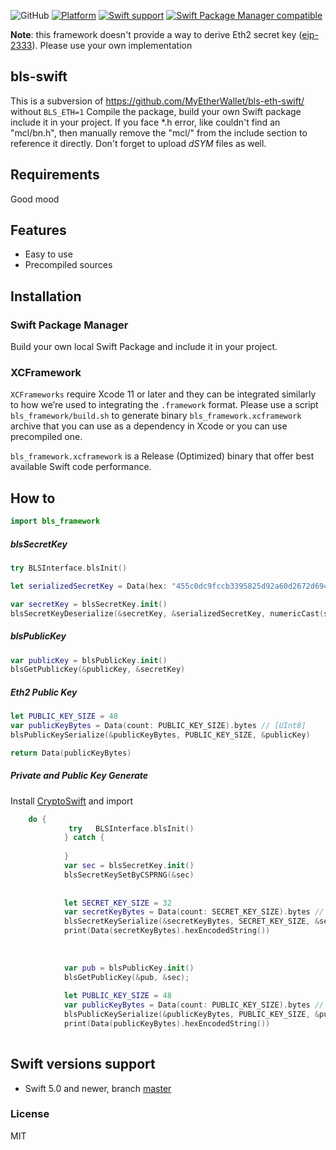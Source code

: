 ![GitHub](https://img.shields.io/github/license/MyEtherWallet/bls-eth-swift?colorA=07A6B3&&colorB=5F6368)
[![Platform](https://img.shields.io/badge/Platforms-iOS%20%7C%20macOS%20%7C%20watchOS%20%7C%20tvOS-5F6368.svg?colorA=07A6B3)](#installation)
[![Swift support](https://img.shields.io/badge/Swift-5.0-lightgrey.svg?colorA=07A6B3&colorB=5F6368)](#swift-versions-support)
[![Swift Package Manager compatible](https://img.shields.io/badge/SPM-compatible-brightgreen.svg?style=flat&colorA=07A6B3&&colorB=5F6368)](https://github.com/apple/swift-package-manager)

**Note**: this framework doesn't provide a way to derive Eth2 secret key ([eip-2333](https://github.com/ethereum/EIPs/blob/master/EIPS/eip-2333.md)). Please use your own implementation

## bls-swift

  
This is a subversion of https://github.com/MyEtherWallet/bls-eth-swift/ without `BLS_ETH=1` 
Compile the package, build your own Swift package include it in your project. If you face *.h error, like couldn't find an "mcl/bn.h", then manually remove the "mcl/" from the include section to reference it directly.
Don't forget to upload _dSYM_ files as well.

## Requirements
Good mood

## Features
- Easy to use
- Precompiled sources

## Installation
### Swift Package Manager

Build your own local Swift Package and include it in your project.

### XCFramework

`XCFrameworks` require Xcode 11 or later and they can be integrated similarly to how we’re used to integrating the `.framework` format. Please use a script `bls_framework/build.sh` to generate binary `bls_framework.xcframework` archive that you can use as a dependency in Xcode or you can use precompiled one.

`bls_framework.xcframework` is a Release (Optimized) binary that offer best available Swift code performance.

## How to
```swift
import bls_framework
```

##### blsSecretKey
```swift
try BLSInterface.blsInit()

let serializedSecretKey = Data(hex: "455c0dc9fccb3395825d92a60d2672d69416be1c2578a87a7a3d3ced11ebb88d").bytes // [UInt8]

var secretKey = blsSecretKey.init()
blsSecretKeyDeserialize(&secretKey, &serializedSecretKey, numericCast(serializedSecretKey.count))
```

##### blsPublicKey
```swift
var publicKey = blsPublicKey.init()
blsGetPublicKey(&publicKey, &secretKey)
```

##### Eth2 Public Key
```swift
let PUBLIC_KEY_SIZE = 48
var publicKeyBytes = Data(count: PUBLIC_KEY_SIZE).bytes // [UInt8]
blsPublicKeySerialize(&publicKeyBytes, PUBLIC_KEY_SIZE, &publicKey)

return Data(publicKeyBytes)
```

##### Private and Public Key Generate
Install [CryptoSwift](https://github.com/krzyzanowskim/CryptoSwift)  and import 
```swift
    do {
             try   BLSInterface.blsInit()
            } catch {
                
            }
            var sec = blsSecretKey.init()
            blsSecretKeySetByCSPRNG(&sec)
            
            
            let SECRET_KEY_SIZE = 32
            var secretKeyBytes = Data(count: SECRET_KEY_SIZE).bytes // [UInt8]
            blsSecretKeySerialize(&secretKeyBytes, SECRET_KEY_SIZE, &sec)
            print(Data(secretKeyBytes).hexEncodedString())
    
     
            
            var pub = blsPublicKey.init()
            blsGetPublicKey(&pub, &sec);
            
            let PUBLIC_KEY_SIZE = 48
            var publicKeyBytes = Data(count: PUBLIC_KEY_SIZE).bytes // [UInt8]
            blsPublicKeySerialize(&publicKeyBytes, PUBLIC_KEY_SIZE, &pub)
            print(Data(publicKeyBytes).hexEncodedString())
            
```
  
  
## Swift versions support

- Swift 5.0 and newer, branch [master](https://github.com/MyEtherWallet/bls-eth-swift/tree/master)

### License

MIT

